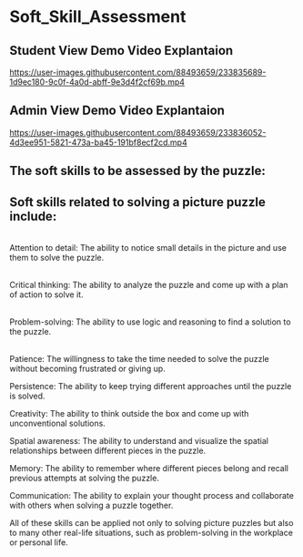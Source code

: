 # Soft_Skill_Assessment


## Student View Demo Video Explantaion
https://user-images.githubusercontent.com/88493659/233835689-1d9ec180-9c0f-4a0d-abff-9e3d4f2cf69b.mp4


## Admin View Demo Video Explantaion
https://user-images.githubusercontent.com/88493659/233836052-4d3ee951-5821-473a-ba45-191bf8ecf2cd.mp4

## The soft skills to be assessed by the puzzle: 
## Soft skills related to solving a picture puzzle include: <br>

<br> Attention to detail: The ability to notice small details in the picture and use them to solve the puzzle.

<br> Critical thinking: The ability to analyze the puzzle and come up with a plan of action to solve it.

<br> Problem-solving: The ability to use logic and reasoning to find a solution to the puzzle.

<br> Patience: The willingness to take the time needed to solve the puzzle without becoming frustrated or giving up.

Persistence: The ability to keep trying different approaches until the puzzle is solved.

Creativity: The ability to think outside the box and come up with unconventional solutions.

Spatial awareness: The ability to understand and visualize the spatial relationships between different pieces in the puzzle.

Memory: The ability to remember where different pieces belong and recall previous attempts at solving the puzzle.

Communication: The ability to explain your thought process and collaborate with others when solving a puzzle together.

All of these skills can be applied not only to solving picture puzzles but also to many other real-life situations, such as problem-solving in the workplace or personal life.
